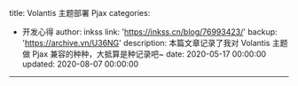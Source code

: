 title: Volantis 主题部署 Pjax
categories:
  - 开发心得
author: inkss
link: 'https://inkss.cn/blog/76993423/'
backup: 'https://archive.vn/U36NG'
description: 本篇文章记录了我对 Volantis 主题做 Pjax 兼容的种种，大抵算是种记录吧~
date: 2020-05-17 00:00:00
updated: 2020-08-07 00:00:00
---
